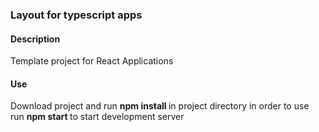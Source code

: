 <h3> Layout for typescript apps </h3>
<h4> Description </h4>
<p> Template project for React Applications
</p>
<h4> Use </h4>
<p> Download project and run <strong> npm install </strong> in project directory in order to use<br>  
run <strong> npm start </strong> to start development server <br/>

</p>